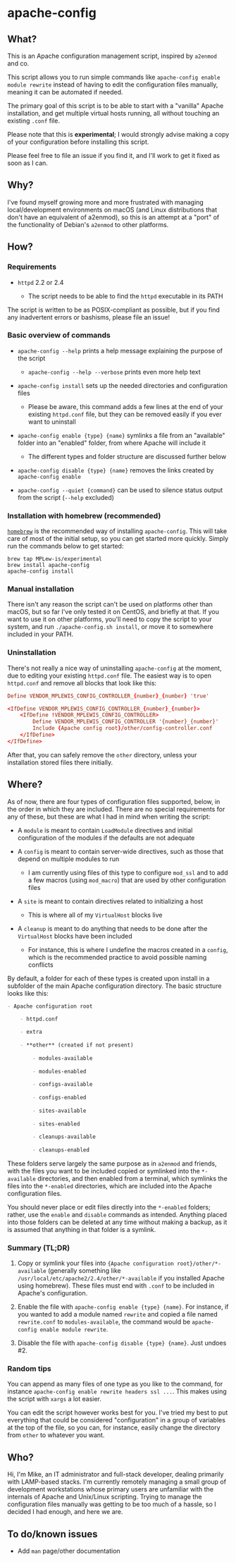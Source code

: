 # apache-config #


## What? ##

This is an Apache configuration management script, inspired by `a2enmod` and co. 

This script allows you to run simple commands like `apache-config enable module rewrite` instead of having to edit the configuration files manually, meaning it can be automated if needed.

The primary goal of this script is to be able to start with a "vanilla" Apache installation, and get multiple virtual hosts running, all without touching an existing `.conf` file.

Please note that this is **experimental**; I would strongly advise making a copy of your configuration before installing this script.

Please feel free to file an issue if you find it, and I'll work to get it fixed as soon as I can.


## Why? ##

I've found myself growing more and more frustrated with managing local/development environments on macOS (and Linux distributions that don't have an equivalent of a2enmod), so this is an attempt at a "port" of the functionality of Debian's `a2enmod` to other platforms.


## How? ##


### Requirements ###

- `httpd` 2.2 or 2.4

	- The script needs to be able to find the `httpd` executable in its PATH

The script is written to be as POSIX-compliant as possible, but if you find any inadvertent errors or bashisms, please file an issue!


### Basic overview of commands ###

- `apache-config --help` prints a help message explaining the purpose of the script

	- `apache-config --help --verbose` prints even more help text

- `apache-config install` sets up the needed directories and configuration files

	- Please be aware, this command adds a few lines at the end of your existing `httpd.conf` file, but they can be removed easily if you ever want to uninstall

- `apache-config enable {type} {name}` symlinks a file from an "available" folder into an "enabled" folder, from where Apache will include it

	- The different types and folder structure are discussed further below

- `apache-config disable {type} {name}` removes the links created by `apache-config enable`

- `apache-config --quiet {command}` can be used to silence status output from the script (`--help` excluded)


### Installation with homebrew (recommended) ###

[`homebrew`](https://github.com/Homebrew/brew) is the recommended way of installing `apache-config`. This will take care of most of the initial setup, so you can get started more quickly. Simply run the commands below to get started:

```shell
brew tap MPLew-is/experimental
brew install apache-config
apache-config install
```


### Manual installation ###

There isn't any reason the script can't be used on platforms other than macOS, but so far I've only tested it on CentOS, and briefly at that. If you want to use it on other platforms, you'll need to copy the script to your system, and run `./apache-config.sh install`, or move it to somewhere included in your PATH.


### Uninstallation ###

There's not really a nice way of uninstalling `apache-config` at the moment, due to editing your existing `httpd.conf` file. The easiest way is to open `httpd.conf` and remove all blocks that look like this:

```conf
Define VENDOR_MPLEWIS_CONFIG_CONTROLLER_{number}_{number} 'true'

<IfDefine VENDOR_MPLEWIS_CONFIG_CONTROLLER_{number}_{number}>
	<IfDefine !VENDOR_MPLEWIS_CONFIG_CONTROLLER>
		Define VENDOR_MPLEWIS_CONFIG_CONTROLLER '{number}_{number}'
		Include {Apache config root}/other/config-controller.conf
	</IfDefine>
</IfDefine>
```

After that, you can safely remove the `other` directory, unless your installation stored files there initially.


## Where? ##

As of now, there are four types of configuration files supported, below, in the order in which they are included. There are no special requirements for any of these, but these are what I had in mind when writing the script:

- A `module` is meant to contain `LoadModule` directives and initial configuration of the modules if the defaults are not adequate

- A `config` is meant to contain server-wide directives, such as those that depend on multiple modules to run

	- I am currently using files of this type to configure `mod_ssl` and to add a few macros (using `mod_macro`) that are used by other configuration files

- A `site` is meant to contain directives related to initializing a host

	- This is where all of my `VirtualHost` blocks live

- A `cleanup` is meant to do anything that needs to be done after the `VirtualHost` blocks have been included

	- For instance, this is where I undefine the macros created in a `config`, which is the recommended practice to avoid possible naming conflicts


By default, a folder for each of these types is created upon install in a subfolder of the main Apache configuration directory. The basic structure looks like this:

```markdown
- Apache configuration root

	- httpd.conf
	
	- extra
	
	- **other** (created if not present)
		
		- modules-available
		
		- modules-enabled
		
		- configs-available
		
		- configs-enabled
		
		- sites-available
		
		- sites-enabled
		
		- cleanups-available
		
		- cleanups-enabled
```


These folders serve largely the same purpose as in `a2enmod` and friends, with the files you want to be included copied or symlinked into the `*-available` directories, and then enabled from a terminal, which symlinks the files into the `*-enabled` directories, which are included into the Apache configuration files.

You should never place or edit files directly into the `*-enabled` folders; rather, use the `enable` and `disable` commands as intended. Anything placed into those folders can be deleted at any time without making a backup, as it is assumed that anything in that folder is a symlink.


### Summary (TL;DR) ###

1. Copy or symlink your files into `{Apache configuration root}/other/*-available` (generally something like `/usr/local/etc/apache2/2.4/other/*-available` if you installed Apache using homebrew). These files must end with `.conf` to be included in Apache's configuration.

2. Enable the file with `apache-config enable {type} {name}`. For instance, if you wanted to add a module named `rewrite` and copied a file named `rewrite.conf` to `modules-available`, the command would be `apache-config enable module rewrite`.

3. Disable the file with `apache-config disable {type} {name}`. Just undoes #2.




### Random tips ###

You can append as many files of one type as you like to the command, for instance `apache-config enable rewrite headers ssl ...`. This makes using the script with `xargs` a lot easier.

You can edit the script however works best for you. I've tried my best to put everything that could be considered "configuration" in a group of variables at the top of the file, so you can, for instance, easily change the directory from `other` to whatever you want.



## Who? ##

Hi, I'm Mike, an IT administrator and full-stack developer, dealing primarily with LAMP-based stacks. I'm currently remotely managing a small group of development workstations whose primary users are unfamiliar with the internals of Apache and Unix/Linux scripting. Trying to manage the configuration files manually was getting to be too much of a hassle, so I decided I had enough, and here we are.



## To do/known issues ##

- Add `man` page/other documentation
